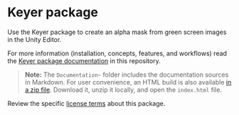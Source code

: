 # Keyer package

Use the Keyer package to create an alpha mask from green screen images in the Unity Editor.

For more information (installation, concepts, features, and workflows) read the [Keyer package documentation](Documentation~/index.md) in this repository.  
>**Note:** The `Documentation~` folder includes the documentation sources in Markdown. For user convenience, an HTML build is also available [in a zip file](Built-documentation.zip). Download it, unzip it locally, and open the `index.html` file.

Review the specific [license terms](LICENSE.md) about this package.
